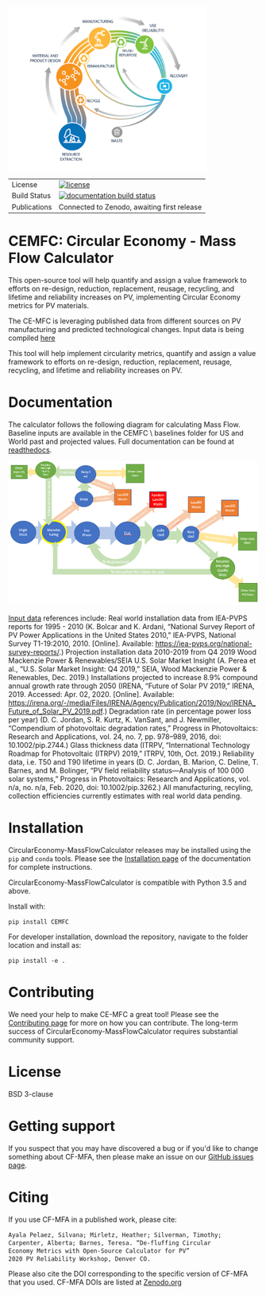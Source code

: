 <img src="docs/images_wiki/CE-MFC.png" width="400">

<table>
<tr>
  <td>License</td>
  <td>
    <a href="https://github.com/NREL/CircularEconomy-MassFlowCalculator/blob/master/LICENSE">
    <img src="https://img.shields.io/pypi/l/pvlib.svg" alt="license" />
    </a>
</td>
</tr>
<tr>
  <td>Build Status</td>
  <td>
    <a href="http://circulareconomy-massflowcalculator.readthedocs.org/en/latest/">
    <img src="https://readthedocs.org/projects/circulareconomy-massflowcalculator/badge/?version=latest" alt="documentation build status" />
    </a>
  </td>
</tr>
<tr>
  <td>Publications</td>
  <td>
    <!--- <a href="https://doi.org/10.5281/zenodo.3762635">
    <img src="https://zenodo.org/badge/DOI/10.5281/zenodo.3762635.svg" alt="zenodo reference">
     ---> Connected to Zenodo, awaiting first release
    </a>
  </td>
</tr>
</table>


# CEMFC: Circular Economy - Mass Flow Calculator

This open-source tool will help quantify and assign a value framework to efforts on re-design, reduction, replacement, reusage, recycling, and lifetime and reliability increases on PV, implementing Circular Economy metrics for PV materials.

The CE-MFC is leveraging published data from different sources on PV manufacturing and predicted technological changes. Input data is being compiled [here](https://docs.google.com/spreadsheets/d/1WV54lNAdA2uP6a0g5wMOOE9bu8nbwvnQDgLj3GuGojE/edit?usp=sharing)

This tool will help implement circularity metrics, quantify and assign a value framework to efforts on re-design, reduction, replacement, reusage, recycling, and lifetime and reliability increases on PV.


Documentation
=============

The calculator follows the following diagram for calculating Mass Flow. Baseline inputs are available in the CEMFC \ baselines folder for US and World past and projected values. Full documentation can be found at [readthedocs](http://CircularEconomy-MassFlowCalculator.readthedocs.io/en/latest/).

<img src="docs/images_wiki/MFC-Diagram.PNG" width="550">

[Input data](https://docs.google.com/spreadsheets/d/1WV54lNAdA2uP6a0g5wMOOE9bu8nbwvnQDgLj3GuGojE/edit?usp=sharing) references include:
Real world installation data from IEA-PVPS reports for 1995 - 2010 (K. Bolcar and K. Ardani, “National Survey Report of PV Power Applications in the United States 2010,” IEA-PVPS, National Survey T1-19:2010, 2010. [Online]. Available: https://iea-pvps.org/national-survey-reports/.)
Projection installation data 2010-2019 from Q4 2019 Wood Mackenzie Power & Renewables/SEIA U.S. Solar Market Insight (A. Perea et al., “U.S. Solar Market Insight: Q4 2019,” SEIA, Wood Mackenzie Power & Renewables, Dec. 2019.)
Installations projected to increase 8.9% compound annual growth rate through 2050 (IRENA, “Future of Solar PV 2019,” IRENA, 2019. Accessed: Apr. 02, 2020. [Online]. Available: https://irena.org/-/media/Files/IRENA/Agency/Publication/2019/Nov/IRENA_Future_of_Solar_PV_2019.pdf.)
Degradation rate (in percentage power loss per year) (D. C. Jordan, S. R. Kurtz, K. VanSant, and J. Newmiller, “Compendium of photovoltaic degradation rates,” Progress in Photovoltaics: Research and Applications, vol. 24, no. 7, pp. 978–989, 2016, doi: 10.1002/pip.2744.)
Glass thickness data (ITRPV, “International Technology Roadmap for Photovoltaic (ITRPV) 2019,” ITRPV, 10th, Oct. 2019.)
Reliability data, i.e. T50 and T90 lifetime in years (D. C. Jordan, B. Marion, C. Deline, T. Barnes, and M. Bolinger, “PV field reliability status—Analysis of 100 000 solar systems,” Progress in Photovoltaics: Research and Applications, vol. n/a, no. n/a, Feb. 2020, doi: 10.1002/pip.3262.)
All manufacturing, recyling, collection efficiencies currently estimates with real world data pending.


Installation
============

CircularEconomy-MassFlowCalculator releases may be installed using the ``pip`` and ``conda`` tools.
Please see the [Installation page](http://CircularEconomy-MassFlowCalculator.readthedocs.io/en/latest/installation.html) of the documentation for complete instructions.

CircularEconomy-MassFlowCalculator is compatible with Python 3.5 and above.

Install with:

    pip install CEMFC

For developer installation, download the repository, navigate to the folder location and install as:

    pip install -e .


Contributing
============

We need your help to make CE-MFC a great tool!
Please see the [Contributing page](http://CircularEconomy-MassFlowCalculator.readthedocs.io/en/stable/contributing.html) for more on how you can contribute.
The long-term success of CircularEconomy-MassFlowCalculator requires substantial community support.


License
=======

BSD 3-clause


Getting support
===============

If you suspect that you may have discovered a bug or if you'd like to
change something about CF-MFA, then please make an issue on our
[GitHub issues page](https://github.com/NREL/CircularEconomy-MassFlowCalculator/issues).


Citing
======

If you use CF-MFA in a published work, please cite:

	Ayala Pelaez, Silvana; Mirletz, Heather; Silverman, Timothy; 
	Carpenter, Alberta; Barnes, Teresa. “De-fluffing Circular 
	Economy Metrics with Open-Source Calculator for PV” 
	2020 PV Reliability Workshop, Denver CO.

Please also cite the DOI corresponding to the specific version of
CF-MFA that you used. CF-MFA DOIs are listed at
[Zenodo.org](https://zenodo.org/)

